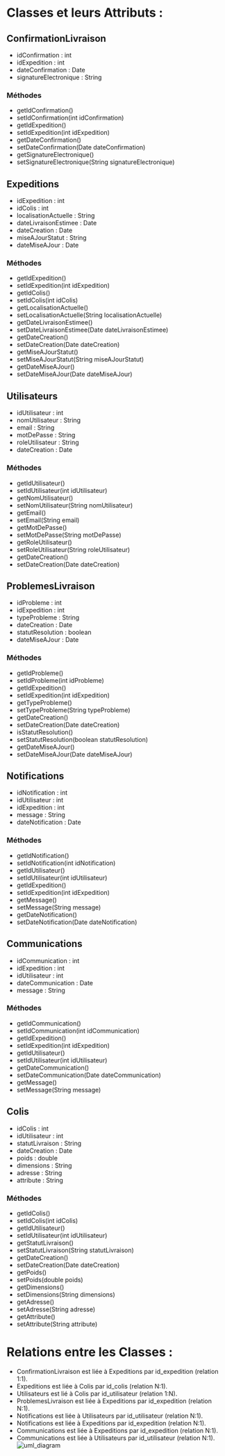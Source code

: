 # Classes et leurs Attributs : #

## ConfirmationLivraison ##

- idConfirmation : int
- idExpedition : int
- dateConfirmation : Date
- signatureElectronique : String

### Méthodes ###

- getIdConfirmation()
- setIdConfirmation(int idConfirmation)
- getIdExpedition()
- setIdExpedition(int idExpedition)
- getDateConfirmation()
- setDateConfirmation(Date dateConfirmation)
- getSignatureElectronique()
- setSignatureElectronique(String signatureElectronique)

## Expeditions ##

- idExpedition : int
- idColis : int
- localisationActuelle : String
- dateLivraisonEstimee : Date
- dateCreation : Date
- miseAJourStatut : String
- dateMiseAJour : Date

### Méthodes ###

- getIdExpedition()
- setIdExpedition(int idExpedition)
- getIdColis()
- setIdColis(int idColis)
- getLocalisationActuelle()
- setLocalisationActuelle(String localisationActuelle)
- getDateLivraisonEstimee()
- setDateLivraisonEstimee(Date dateLivraisonEstimee)
- getDateCreation()
- setDateCreation(Date dateCreation)
- getMiseAJourStatut()
- setMiseAJourStatut(String miseAJourStatut)
- getDateMiseAJour()
- setDateMiseAJour(Date dateMiseAJour)

## Utilisateurs ##

- idUtilisateur : int
- nomUtilisateur : String
- email : String
- motDePasse : String
- roleUtilisateur : String
- dateCreation : Date

### Méthodes ###

- getIdUtilisateur()
- setIdUtilisateur(int idUtilisateur)
- getNomUtilisateur()
- setNomUtilisateur(String nomUtilisateur)
- getEmail()
- setEmail(String email)
- getMotDePasse()
- setMotDePasse(String motDePasse)
- getRoleUtilisateur()
- setRoleUtilisateur(String roleUtilisateur)
- getDateCreation()
- setDateCreation(Date dateCreation)

## ProblemesLivraison ##

- idProbleme : int
- idExpedition : int
- typeProbleme : String
- dateCreation : Date
- statutResolution : boolean
- dateMiseAJour : Date

### Méthodes ###

- getIdProbleme()
- setIdProbleme(int idProbleme)
- getIdExpedition()
- setIdExpedition(int idExpedition)
- getTypeProbleme()
- setTypeProbleme(String typeProbleme)
- getDateCreation()
- setDateCreation(Date dateCreation)
- isStatutResolution()
- setStatutResolution(boolean statutResolution)
- getDateMiseAJour()
- setDateMiseAJour(Date dateMiseAJour)

## Notifications ##

- idNotification : int
- idUtilisateur : int
- idExpedition : int
- message : String
- dateNotification : Date

### Méthodes ###

- getIdNotification()
- setIdNotification(int idNotification)
- getIdUtilisateur()
- setIdUtilisateur(int idUtilisateur)
- getIdExpedition()
- setIdExpedition(int idExpedition)
- getMessage()
- setMessage(String message)
- getDateNotification()
- setDateNotification(Date dateNotification)

## Communications ##

- idCommunication : int
- idExpedition : int
- idUtilisateur : int
- dateCommunication : Date
- message : String

### Méthodes ###

- getIdCommunication()
- setIdCommunication(int idCommunication)
- getIdExpedition()
- setIdExpedition(int idExpedition)
- getIdUtilisateur()
- setIdUtilisateur(int idUtilisateur)
- getDateCommunication()
- setDateCommunication(Date dateCommunication)
- getMessage()
- setMessage(String message)

## Colis ##

- idColis : int
- idUtilisateur : int
- statutLivraison : String
- dateCreation : Date
- poids : double
- dimensions : String
- adresse : String
- attribute : String

### Méthodes ###

- getIdColis()
- setIdColis(int idColis)
- getIdUtilisateur()
- setIdUtilisateur(int idUtilisateur)
- getStatutLivraison()
- setStatutLivraison(String statutLivraison)
- getDateCreation()
- setDateCreation(Date dateCreation)
- getPoids()
- setPoids(double poids)
- getDimensions()
- setDimensions(String dimensions)
- getAdresse()
- setAdresse(String adresse)
- getAttribute()
- setAttribute(String attribute)

# Relations entre les Classes : #

- ConfirmationLivraison est liée à Expeditions par id_expedition (relation 1:1).
- Expeditions est liée à Colis par id_colis (relation N:1).
- Utilisateurs est lié à Colis par id_utilisateur (relation 1:N).
- ProblemesLivraison est liée à Expeditions par id_expedition (relation N:1).
- Notifications est liée à Utilisateurs par id_utilisateur (relation N:1).
- Notifications est liée à Expeditions par id_expedition (relation N:1).
- Communications est liée à Expeditions par id_expedition (relation N:1).
- Communications est liée à Utilisateurs par id_utilisateur (relation N:1).
![uml_diagram](https://github.com/melamri494/mybpost/assets/120380659/ccd079a0-7eaf-46b7-bf4b-5848017a75c3)
